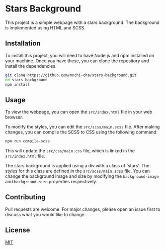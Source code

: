 # Stars Background

This project is a simple webpage with a stars background. The background is implemented using HTML and SCSS.

## Installation

To install this project, you will need to have Node.js and npm installed on your machine. Once you have these, you can clone the repository and install the dependencies.

```bash
git clone https://github.com/mochi-cha/stars-background.git
cd stars-background
npm install
```

## Usage

To view the webpage, you can open the `src/index.html` file in your web browser.

To modify the styles, you can edit the `src/scss/main.scss` file. After making changes, you can compile the SCSS to CSS using the following command:

```bash
npm run compile-scss
```

This will update the `src/css/main.css` file, which is linked in the `src/index.html` file.

The stars background is applied using a div with a class of 'stars'. The styles for this class are defined in the `src/scss/main.scss` file. You can change the background image and size by modifying the `background-image` and `background-size` properties respectively.

## Contributing

Pull requests are welcome. For major changes, please open an issue first to discuss what you would like to change.

## License

[MIT](https://choosealicense.com/licenses/mit/)